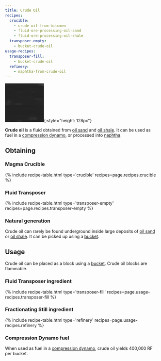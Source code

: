 ```yaml
---
title: Crude Oil
recipes:
  crucible:
    - crude-oil-from-bitumen
    - fluid-ore-processing-oil-sand
    - fluid-ore-processing-oil-shale
  transposer-empty:
    - bucket-crude-oil
usage-recipes:
  transposer-fill:
    - bucket-crude-oil
  refinery:
    - naphtha-from-crude-oil
---
```


![Crude oil](/assets/images/thermal-foundation/crude-oil.gif){:style="height: 128px"}


**Crude oil** is a fluid obtained from [oil
sand](/docs/thermal-foundation/world/fluid-ores/oil-sand/) and [oil
shale](/docs/thermal-foundation/world/fluid-ores/oil-shale/). It can be used as
fuel in a [compression
dynamo](/docs/thermal-expansion/dynamos/compression-dynamo/), or processed into
[naphtha](/docs/thermal-foundation/fluids/fuel/naphtha/).


Obtaining
---------

### Magma Crucible
{% include recipe-table.html type='crucible' recipes=page.recipes.crucible %}

### Fluid Transposer
{% include recipe-table.html type='transposer-empty' recipes=page.recipes.transposer-empty %}

### Natural generation
Crude oil can rarely be found underground inside large deposits of [oil
sand](/docs/thermal-foundation/world/fluid-ores/oil-sand/) or [oil
shale](/docs/thermal-foundation/world/fluid-ores/oil-shale/). It can be picked
up using a [bucket](https://minecraft.gamepedia.com/Bucket).


Usage
-----

Crude oil can be placed as a block using a
[bucket](https://minecraft.gamepedia.com/Bucket). Crude oil blocks are
flammable.

### Fluid Transposer ingredient
{% include recipe-table.html type='transposer-fill' recipes=page.usage-recipes.transposer-fill %}

### Fractionating Still ingredient
{% include recipe-table.html type='refinery' recipes=page.usage-recipes.refinery %}

### Compression Dynamo fuel
When used as fuel in a [compression
dynamo](/docs/thermal-expansion/dynamos/compression-dynamo/), crude oil yields
400,000 RF per bucket.
